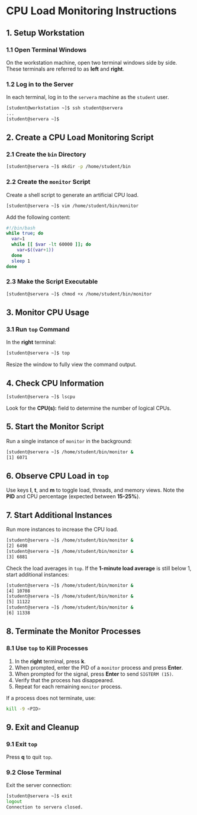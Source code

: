 # CPU Load Monitoring Instructions

## 1. Setup Workstation

### 1.1 Open Terminal Windows
On the workstation machine, open two terminal windows side by side. These terminals are referred to as **left** and **right**.

### 1.2 Log in to the Server
In each terminal, log in to the `servera` machine as the `student` user.
```bash
[student@workstation ~]$ ssh student@servera
...
[student@servera ~]$
```

## 2. Create a CPU Load Monitoring Script

### 2.1 Create the `bin` Directory
```bash
[student@servera ~]$ mkdir -p /home/student/bin
```

### 2.2 Create the `monitor` Script
Create a shell script to generate an artificial CPU load.
```bash
[student@servera ~]$ vim /home/student/bin/monitor
```
Add the following content:
```bash
#!/bin/bash
while true; do
  var=1
  while [[ $var -lt 60000 ]]; do
    var=$((var+1))
  done
  sleep 1
done
```

### 2.3 Make the Script Executable
```bash
[student@servera ~]$ chmod +x /home/student/bin/monitor
```

## 3. Monitor CPU Usage

### 3.1 Run `top` Command
In the **right** terminal:
```bash
[student@servera ~]$ top
```
Resize the window to fully view the command output.

## 4. Check CPU Information
```bash
[student@servera ~]$ lscpu
```
Look for the **CPU(s):** field to determine the number of logical CPUs.

## 5. Start the Monitor Script
Run a single instance of `monitor` in the background:
```bash
[student@servera ~]$ /home/student/bin/monitor &
[1] 6071
```

## 6. Observe CPU Load in `top`
Use keys **I**, **t**, and **m** to toggle load, threads, and memory views. Note the **PID** and CPU percentage (expected between **15-25%**).

## 7. Start Additional Instances
Run more instances to increase the CPU load.
```bash
[student@servera ~]$ /home/student/bin/monitor &
[2] 6498
[student@servera ~]$ /home/student/bin/monitor &
[3] 6881
```

Check the load averages in `top`. If the **1-minute load average** is still below 1, start additional instances:
```bash
[student@servera ~]$ /home/student/bin/monitor &
[4] 10708
[student@servera ~]$ /home/student/bin/monitor &
[5] 11122
[student@servera ~]$ /home/student/bin/monitor &
[6] 11338
```

## 8. Terminate the Monitor Processes

### 8.1 Use `top` to Kill Processes
1. In the **right** terminal, press **k**.
2. When prompted, enter the PID of a `monitor` process and press **Enter**.
3. When prompted for the signal, press **Enter** to send `SIGTERM (15)`.
4. Verify that the process has disappeared.
5. Repeat for each remaining `monitor` process.

If a process does not terminate, use:
```bash
kill -9 <PID>
```

## 9. Exit and Cleanup

### 9.1 Exit `top`
Press **q** to quit `top`.

### 9.2 Close Terminal
Exit the server connection:
```bash
[student@servera ~]$ exit
logout
Connection to servera closed.
```
